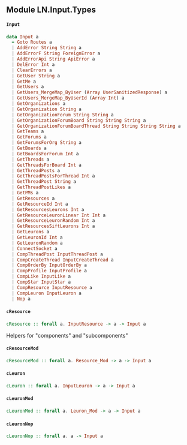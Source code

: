 ## Module LN.Input.Types

#### `Input`

``` purescript
data Input a
  = Goto Routes a
  | AddError String String a
  | AddErrorF String ForeignError a
  | AddErrorApi String ApiError a
  | DelError Int a
  | ClearErrors a
  | GetUser String a
  | GetMe a
  | GetUsers a
  | GetUsers_MergeMap_ByUser (Array UserSanitizedResponse) a
  | GetUsers_MergeMap_ByUserId (Array Int) a
  | GetOrganizations a
  | GetOrganization String a
  | GetOrganizationForum String String a
  | GetOrganizationForumBoard String String String a
  | GetOrganizationForumBoardThread String String String String a
  | GetTeams a
  | GetForums a
  | GetForumsForOrg String a
  | GetBoards a
  | GetBoardsForForum Int a
  | GetThreads a
  | GetThreadsForBoard Int a
  | GetThreadPosts a
  | GetThreadPostsForThread Int a
  | GetThreadPost String a
  | GetThreadPostLikes a
  | GetPMs a
  | GetResources a
  | GetResourceId Int a
  | GetResourcesLeurons Int a
  | GetResourceLeuronLinear Int Int a
  | GetResourceLeuronRandom Int a
  | GetResourcesSiftLeurons Int a
  | GetLeurons a
  | GetLeuronId Int a
  | GetLeuronRandom a
  | ConnectSocket a
  | CompThreadPost InputThreadPost a
  | CompCreateThread InputCreateThread a
  | CompOrderBy InputOrderBy a
  | CompProfile InputProfile a
  | CompLike InputLike a
  | CompStar InputStar a
  | CompResource InputResource a
  | CompLeuron InputLeuron a
  | Nop a
```

#### `cResource`

``` purescript
cResource :: forall a. InputResource -> a -> Input a
```

Helpers for "components" and "subcomponents"

#### `cResourceMod`

``` purescript
cResourceMod :: forall a. Resource_Mod -> a -> Input a
```

#### `cLeuron`

``` purescript
cLeuron :: forall a. InputLeuron -> a -> Input a
```

#### `cLeuronMod`

``` purescript
cLeuronMod :: forall a. Leuron_Mod -> a -> Input a
```

#### `cLeuronNop`

``` purescript
cLeuronNop :: forall a. a -> Input a
```


